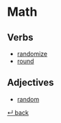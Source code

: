 # Math

## Verbs

  - [randomize](randomize.md)
  - [round](round.md)
  
## Adjectives

  - [random](random.md)

[↵ back](../README.md)
